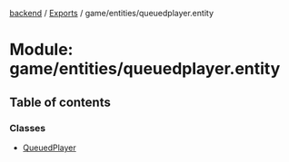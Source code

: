 [backend](../README.md) / [Exports](../modules.md) / game/entities/queuedplayer.entity

# Module: game/entities/queuedplayer.entity

## Table of contents

### Classes

- [QueuedPlayer](../classes/game_entities_queuedplayer_entity.QueuedPlayer.md)
